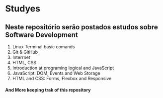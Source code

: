 # Studyes

<div>
  <i class="fi fi-rr-Book-alt"></i>
</div>

## Neste repositório serão postados estudos sobre Software Development

1. Linux Terminal basic comands
2. Git & GitHub
3. Interrnet
4. HTML, CSS
5. Introduction at programing logical and JavaScript
6. JavaScript: DOM, Events and Web Storage
7. HTML and CSS: Forms, Flexbox and Responsive

#### And More keeping trak of this repository
